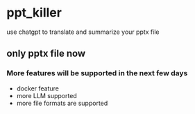 # ppt_killer
use chatgpt to translate and summarize your pptx file

## only pptx file now
### More features will be supported in the next few days
* docker feature
* more LLM supported
* more file formats are supported
